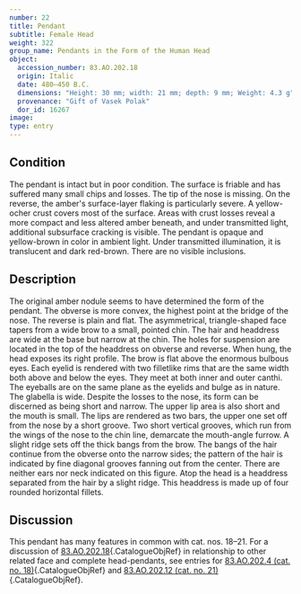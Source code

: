 ```yaml
---
number: 22
title: Pendant
subtitle: Female Head
weight: 322
group_name: Pendants in the Form of the Human Head
object:
  accession_number: 83.AO.202.18
  origin: Italic
  date: 480–450 B.C.
  dimensions: "Height: 30 mm; width: 21 mm; depth: 9 mm; Weight: 4.3 g"
  provenance: "Gift of Vasek Polak"
  dor_id: 16267
image:
type: entry
---
```


## Condition

The pendant is intact but in poor condition. The surface is friable and has suffered many small chips and losses. The tip of the nose is missing. On the reverse, the amber's surface-layer flaking is particularly severe. A yellow-ocher crust covers most of the surface. Areas with crust losses reveal a more compact and less altered amber beneath, and under transmitted light, additional subsurface cracking is visible. The pendant is opaque and yellow-brown in color in ambient light. Under transmitted illumination, it is translucent and dark red-brown. There are no visible inclusions.

## Description

The original amber nodule seems to have determined the form of the pendant. The obverse is more convex, the highest point at the bridge of the nose. The reverse is plain and flat. The asymmetrical, triangle-shaped face tapers from a wide brow to a small, pointed chin. The hair and headdress are wide at the base but narrow at the chin. The holes for suspension are located in the top of the headdress on obverse and reverse. When hung, the head exposes its right profile. The brow is flat above the enormous bulbous eyes. Each eyelid is rendered with two filletlike rims that are the same width both above and below the eyes. They meet at both inner and outer canthi. The eyeballs are on the same plane as the eyelids and bulge as in nature. The glabella is wide. Despite the losses to the nose, its form can be discerned as being short and narrow. The upper lip area is also short and the mouth is small. The lips are rendered as two bars, the upper one set off from the nose by a short groove. Two short vertical grooves, which run from the wings of the nose to the chin line, demarcate the mouth-angle furrow. A slight ridge sets off the thick bangs from the brow. The bangs of the hair continue from the obverse onto the narrow sides; the pattern of the hair is indicated by fine diagonal grooves fanning out from the center. There are neither ears nor neck indicated on this figure. Atop the head is a headdress separated from the hair by a slight ridge. This headdress is made up of four rounded horizontal fillets.

## Discussion

This pendant has many features in common with cat. nos. 18–21. For a discussion of [83.AO.202.18](#cat-83.AO.202.18){.CatalogueObjRef} in relationship to other related face and complete head-pendants, see entries for [83.AO.202.4 (cat. no. 18)](#cat-83.AO.202.4){.CatalogueObjRef} and [83.AO.202.12 (cat. no. 21)](#cat-83.AO.202.12){.CatalogueObjRef}.
